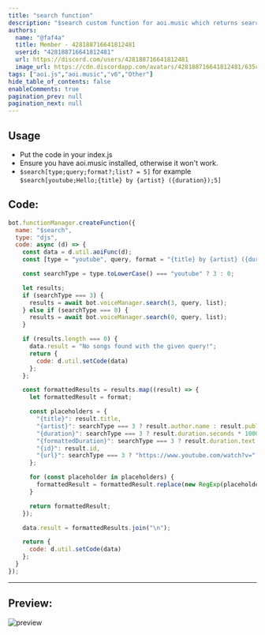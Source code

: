 ```yaml
---
title: "search function"
description: "$search custom function for aoi.music which returns search results of either youtube or soundcloud."
authors:
  name: "@faf4a"
  title: Member - 428188716641812481
  userid: "428188716641812481"
  url: https://discord.com/users/428188716641812481
  image_url: https://cdn.discordapp.com/avatars/428188716641812481/635c1dca728b68c2fa329dbcb3330204.png
tags: ["aoi.js","aoi.music","v6","Other"]
hide_table_of_contents: false
enableComments: true
pagination_prev: null
pagination_next: null
---
```


## Usage

- Put the code in your index.js
- Ensure you have aoi.music installed, otherwise it won't work.
- `$search[type;query;format?;list? = 5]` for example `$search[youtube;Hello;{title} by {artist} ({duration});5]`

## Code:

```js
bot.functionManager.createFunction({
  name: "$search",
  type: "djs",
  code: async (d) => {
    const data = d.util.aoiFunc(d);
    const [type = "youtube", query, format = "{title} by {artist} ({duration})", list = 5] = data.inside.splits;

    const searchType = type.toLowerCase() === "youtube" ? 3 : 0;

    let results;
    if (searchType === 3) {
      results = await bot.voiceManager.search(3, query, list);
    } else if (searchType === 0) {
      results = await bot.voiceManager.search(0, query, list);
    }

    if (results.length === 0) {
      data.result = "No songs found with the given query!";
      return {
        code: d.util.setCode(data)
      };
    };

    const formattedResults = results.map((result) => {
      let formattedResult = format;

      const placeholders = {
        "{title}": result.title,
        "{artist}": searchType === 3 ? result.author.name : result.publisher_metadata?.artist || "Unknown Artist",
        "{duration}": searchType === 3 ? result.duration.seconds * 1000: result.duration,
        "{formattedDuration}": searchType === 3 ? result.duration.text : new Date(result.duration).toISOString().substr(14, 5),
        "{id}": result.id,
        "{url}": searchType === 3 ? "https://www.youtube.com/watch?v=" + result.id : result.permalink_url
      };

      for (const placeholder in placeholders) {
        formattedResult = formattedResult.replace(new RegExp(placeholder, "g"), placeholders[placeholder]);
      }

      return formattedResult;
    });

    data.result = formattedResults.join("\n");

    return {
      code: d.util.setCode(data)
    };
  }
});
```

---

## Preview:

![preview](https://cdn.discordapp.com/attachments/1112002806686154752/1122666839835672738/image.png)
